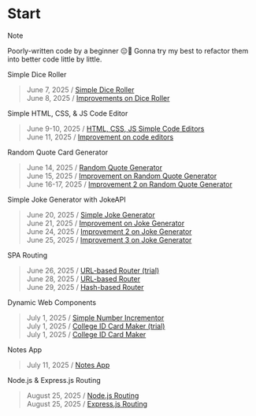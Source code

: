 # Start
>[!NOTE]
> Poorly-written code by a beginner 😔🙏
> Gonna try my best to refactor them into better code little by little.

Simple Dice Roller
> June 7, 2025 / [Simple Dice Roller](20250607-simple-dice-roller/20250607-dice-roller) <br>
> June 8, 2025 / [Improvements on Dice Roller](20250607-simple-dice-roller/20250608-dice-roller-improved) <br>

Simple HTML, CSS, & JS Code Editor
> June 9-10, 2025 / [HTML, CSS, JS Simple Code Editors](20250609-html-css-js-code-editor/20250609-code-editor) <br>
> June 11, 2025 / [Improvement on code editors](20250609-html-css-js-code-editor/20250611-code-editor-improved) <br>

Random Quote Card Generator
> June 14, 2025 / [Random Quote Generator](20250614-random-quote-card-generator/20250614-random-quote-generator) <br>
> June 15, 2025 / [Improvement on Random Quote Generator](20250614-random-quote-card-generator/20250615-random-quote-generator-improved) <br>
> June 16-17, 2025 / [Improvement 2 on Random Quote Generator](20250614-random-quote-card-generator/20250616-random-quote-generator-improved-2) <br>

Simple Joke Generator with JokeAPI
> June 20, 2025 / [Simple Joke Generator](20250620-simple-joke-generator-jokeapi) <br>
> June 21, 2025 / [Improvement on Joke Generator](20250620-simple-joke-generator-jokeapi/20250620-joke-generator-improved) <br>
> June 24, 2025 / [Improvement 2 on Joke Generator](20250620-simple-joke-generator-jokeapi/20250624-joke-generator-improved-2) <br>
> June 25, 2025 / [Improvement 3 on Joke Generator](20250620-simple-joke-generator-jokeapi/20250625-joke-generator-improved-3) <br>

SPA Routing
> June 26, 2025 / [URL-based Router (trial)](20250628-spa-routing/20250626-trial) <br>
> June 28, 2025 / [URL-based Router](20250628-spa-routing/20250626-urlbased-routing) <br>
> June 29, 2025 / [Hash-based Router](20250628-spa-routing/20260629-hashbased-routing) <br>

Dynamic Web Components
> July 1, 2025 / [Simple Number Incrementor](20250701-dynamic-web-components/20250701-number-incrementor) <br>
> July 1, 2025 / [College ID Card Maker (trial)](20250701-dynamic-web-components/20250701-component-maker) <br>
> July 1, 2025 / [College ID Card Maker](20250701-dynamic-web-components/20250701-component-maker-2) <br>

Notes App 
> July 11, 2025 / [Notes App](20250711-notes-app) <br>

Node.js & Express.js Routing
> August 25, 2025 / [Node.js Routing](20250825-01-nodejs-routing) <br>
> August 25, 2025 / [Express.js Routing](20250825-02-express-routing) <br>
